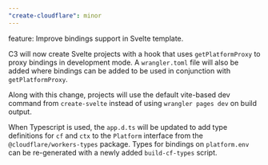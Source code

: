 ```yaml
---
"create-cloudflare": minor
---
```


feature: Improve bindings support in Svelte template.

C3 will now create Svelte projects with a hook that uses `getPlatformProxy` to proxy bindings in development mode. A `wrangler.toml` file will also be added where bindings can be added to be used in conjunction with `getPlatformProxy`.

Along with this change, projects will use the default vite-based dev command from `create-svelte` instead of using `wrangler pages dev` on build output.

When Typescript is used, the `app.d.ts` will be updated to add type definitions for `cf` and `ctx` to the `Platform` interface from the `@cloudflare/workers-types` package. Types for bindings on `platform.env` can be re-generated with a newly added `build-cf-types` script.
